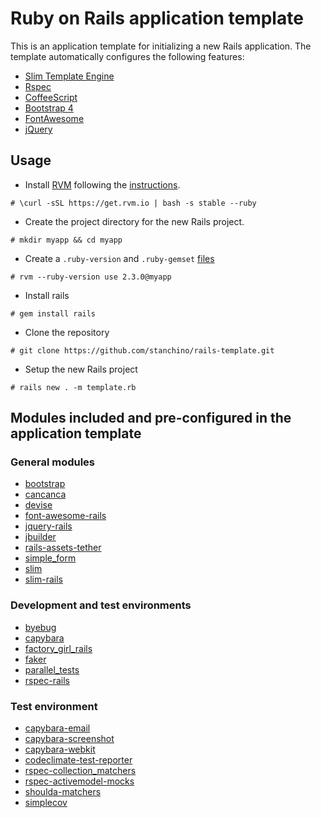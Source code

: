 # Ruby on Rails application template

This is an application template for initializing a new Rails
application. The template automatically configures the following
features:

  * [Slim Template Engine](http://slim-lang.com/)
  * [Rspec](http://rspec.info/)
  * [CoffeeScript](http://coffeescript.org/)
  * [Bootstrap 4](http://v4-alpha.getbootstrap.com/)
  * [FontAwesome](https://fortawesome.github.io/Font-Awesome/)
  * [jQuery](https://jquery.com/)

## Usage
  * Install [RVM](https://rvm.io/) following the [instructions](https://rvm.io/rvm/install).
```
# \curl -sSL https://get.rvm.io | bash -s stable --ruby
```
  * Create the project directory for the new Rails project.
```
# mkdir myapp && cd myapp
```
  * Create a `.ruby-version` and `.ruby-gemset` [files](https://rvm.io/workflow/projects#project-file-ruby-version)
```
# rvm --ruby-version use 2.3.0@myapp
```
  * Install rails
```
# gem install rails
```
  * Clone the repository
```
# git clone https://github.com/stanchino/rails-template.git
```
  * Setup the new Rails project
```
# rails new . -m template.rb
```

## Modules included and pre-configured in the application template

### General modules
  * [bootstrap](https://github.com/twbs/bootstrap-rubygem)
  * [cancanca](https://github.com/CanCanCommunity/cancancan)
  * [devise](https://github.com/plataformatec/devise)
  * [font-awesome-rails](https://github.com/bokmann/font-awesome-rails)
  * [jquery-rails](https://github.com/rails/jquery-rails)
  * [jbuilder](https://github.com/rails/jbuilder)
  * [rails-assets-tether](https://rails-assets.org/)
  * [simple_form](https://github.com/plataformatec/simple_form)
  * [slim](https://github.com/slim-template/slim)
  * [slim-rails](https://github.com/slim-template/slim-rails)

### Development and test environments
  * [byebug](https://github.com/deivid-rodriguez/byebug)
  * [capybara](https://github.com/jnicklas/capybara)
  * [factory_girl_rails](https://github.com/thoughtbot/factory_girl_rails)
  * [faker](https://github.com/stympy/faker)
  * [parallel_tests](https://github.com/grosser/parallel_tests)
  * [rspec-rails](https://github.com/rspec/rspec-rails)

### Test environment
  * [capybara-email](https://github.com/dockyard/capybara-email)
  * [capybara-screenshot](https://github.com/mattheworiordan/capybara-screenshot)
  * [capybara-webkit](https://github.com/thoughtbot/capybara-webkit)
  * [codeclimate-test-reporter](https://github.com/codeclimate/ruby-test-reporter)
  * [rspec-collection_matchers](https://github.com/rspec/rspec-collection_matchers)
  * [rspec-activemodel-mocks](https://github.com/rspec/rspec-activemodel-mocks)
  * [shoulda-matchers](https://github.com/thoughtbot/shoulda-matchers)
  * [simplecov](https://github.com/colszowka/simplecov)
